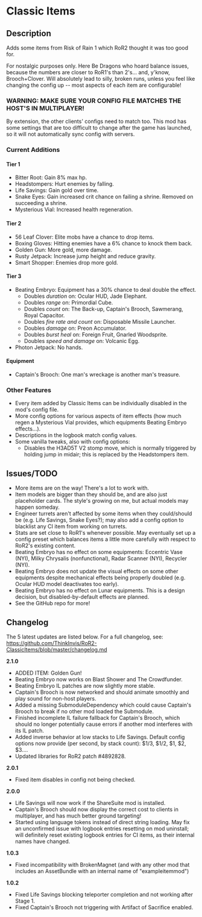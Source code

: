 # Classic Items

## Description

Adds some items from Risk of Rain 1 which RoR2 thought it was too good for.

For nostalgic purposes only. Here Be Dragons who hoard balance issues, because the numbers are closer to RoR1's than 2's... and, y'know, Brooch+Clover. Will absolutely lead to silly, broken runs, unless you feel like changing the config up -- most aspects of each item are configurable!



### WARNING: MAKE SURE YOUR CONFIG FILE MATCHES THE HOST'S IN MULTIPLAYER!

By extension, the other clients' configs need to match too. This mod has some settings that are too difficult to change after the game has launched, so it will not automatically sync config with servers.



### Current Additions
#### Tier 1
- Bitter Root: Gain 8% max hp.
- Headstompers: Hurt enemies by falling.
- Life Savings: Gain gold over time.
- Snake Eyes: Gain increased crit chance on failing a shrine. Removed on succeeding a shrine.
- Mysterious Vial: Increased health regeneration.
#### Tier 2
- 56 Leaf Clover: Elite mobs have a chance to drop items.
- Boxing Gloves: Hitting enemies have a 6% chance to knock them back.
- Golden Gun: More gold, more damage.
- Rusty Jetpack: Increase jump height and reduce gravity.
- Smart Shopper: Enemies drop more gold.
#### Tier 3
- Beating Embryo: Equipment has a 30% chance to deal double the effect.
    - Doubles *duration* on: Ocular HUD, Jade Elephant.
    - Doubles *range* on: Primordial Cube.
    - Doubles *count* on: The Back-up, Captain's Brooch, Sawmerang, Royal Capacitor.
    - Doubles *fire rate and count* on: Disposable Missile Launcher.
    - Doubles *damage* on: Preon Accumulator.
    - Doubles *burst heal* on: Foreign Fruit, Gnarled Woodsprite.
    - Doubles *speed and damage* on: Volcanic Egg.
- Photon Jetpack: No hands.
#### Equipment
- Captain's Brooch: One man's wreckage is another man's treasure.

### Other Features
- Every item added by Classic Items can be individually disabled in the mod's config file.
- More config options for various aspects of item effects (how much regen a Mysterious Vial provides, which equipments Beating Embryo effects...).
- Descriptions in the logbook match config values.
- Some vanilla tweaks, also with config options:
    - Disables the H3AD5T V2 stomp move, which is normally triggered by holding jump in midair; this is replaced by the Headstompers item.

## Issues/TODO

- More items are on the way! There's a lot to work with.
- Item models are bigger than they should be, and are also just placeholder cards. The style's growing on me, but actual models may happen someday.
- Engineer turrets aren't affected by some items when they could/should be (e.g. Life Savings, Snake Eyes?); may also add a config option to blacklist any CI item from working on turrets.
- Stats are set close to RoR1's whenever possible. May eventually set up a config preset which balances items a little more carefully with respect to RoR2's existing content.
- Beating Embryo has no effect on some equipments: Eccentric Vase (NYI), Milky Chrysalis (nonfunctional), Radar Scanner (NYI), Recycler (NYI).
- Beating Embryo does not update the visual effects on some other equipments despite mechanical effects being properly doubled (e.g. Ocular HUD model deactivates too early).
- Beating Embryo has no effect on Lunar equipments. This is a design decision, but disabled-by-default effects are planned.
- See the GitHub repo for more!

## Changelog

The 5 latest updates are listed below. For a full changelog, see: https://github.com/ThinkInvis/RoR2-ClassicItems/blob/master/changelog.md

**2.1.0**

- ADDED ITEM: Golden Gun!
- Beating Embryo now works on Blast Shower and The Crowdfunder.
- Beating Embryo IL patches are now slightly more stable.
- Captain's Brooch is now networked and should animate smoothly and play sound for non-host players.
- Added a missing SubmoduleDependency which could cause Captain's Brooch to break if no other mod loaded the Submodule.
- Finished incomplete IL failure fallback for Captain's Brooch, which should no longer potentially cause errors if another mod interferes with its IL patch.
- Added inverse behavior at low stacks to Life Savings. Default config options now provide (per second, by stack count): $1/3, $1/2, $1, $2, $3....
- Updated libraries for RoR2 patch #4892828.

**2.0.1**

- Fixed item disables in config not being checked.

**2.0.0**

- Life Savings will now work if the ShareSuite mod is installed.
- Captain's Brooch should now display the correct cost to clients in multiplayer, and has much better ground targeting!
- Started using language tokens instead of direct string loading. May fix an unconfirmed issue with logbook entries resetting on mod uninstall; will definitely reset existing logbook entries for CI items, as their internal names have changed.

**1.0.3**

- Fixed incompatibility with BrokenMagnet (and with any other mod that includes an AssetBundle with an internal name of "exampleitemmod")

**1.0.2**

- Fixed Life Savings blocking teleporter completion and not working after Stage 1.
- Fixed Captain's Brooch not triggering with Artifact of Sacrifice enabled.